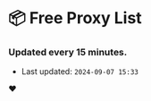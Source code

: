 # :package: Free Proxy List
### Updated every 15 minutes.

- Last updated: `2024-09-07 15:33`

:heart:
